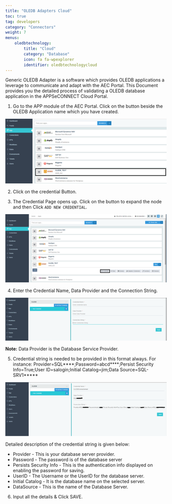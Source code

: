 ```yaml
---
title: "OLEDB Adapters Cloud"
toc: true
tag: developers
category: "Connectors"
weight: 7
menus: 
    oledbtechnology:
        title: "Cloud"
        category: "Database"
        icon: fa fa-wpexplorer
        identifier: oledbtechnologycloud
---
```

Generic OLEDB Adapter is a software which provides OLEDB applications a leverage to communicate 
and adapt with the AEC Portal. This Document provides you the detailed process of validating a 
OLEDB database application in the APPSeCONNECT Cloud Portal.

1. Go to the APP module of the AEC Portal. Click on the button beside the OLEDB Application name
 which you have created.


![Oledb-Cloud](/staticfiles/connectors/media/technology-connector/Oledb-Cloud.png)

2. Click on the credential Button.

3. The Credential Page opens up. Click on the button to expand the node and then Click `ADD NEW CREDENTIAL`.

![Oledb-Cloud-Credential](/staticfiles/connectors/media/technology-connector/Oledb-Cloud-Credential.png)

4.	Enter the Credential Name, Data Provider and the Connection String. 

![Oledb-Cloud-Credential-Input](/staticfiles/connectors/media/technology-connector/Oledb-Cloud-Credential-Input.png)

**Note:** Data Provider is the Database Service Provider.

5. Credential string is needed to be provided in this format always. 
For instance: Provider=SQL****;Password=abcd****;Persist Security Info=True;User ID=salogin;Initial Catalog=jim;Data Source=SQL-SRV1*****

![Oledb-Cloud-Credential-Input2](/staticfiles/connectors/media/technology-connector/Oledb-Cloud-Credential-Input2.png)

Detailed description of the credential string is given below:

-	Provider - This is your database server provider.
-	Password - The password is of the database server
-	Persists Security Info - This is the authentication info displayed on enabling the password for saving.
-	UserID - The Username or the UserID for the database server.
-	Initial Catalog - It is the database name on the selected server.	
-	DataSource - This is the name of the Database Server.


6. Input all the details & Click SAVE.